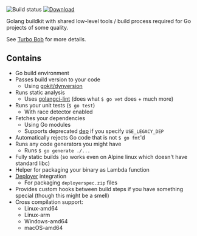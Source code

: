 ![Build status](https://github.com/function61/buildkit-golang/workflows/Build/badge.svg)
[![Download](https://img.shields.io/docker/pulls/fn61/buildkit-golang.svg?style=for-the-badge)](https://hub.docker.com/r/fn61/buildkit-golang/)

Golang buildkit with shared low-level tools / build process required for Go projects of some quality.

See [Turbo Bob](https://github.com/function61/turbobob) for more details.


Contains
--------

- Go build environment
- Passes build version to your code
	* Using [gokit/dynversion](https://pkg.go.dev/github.com/function61/gokit/dynversion?tab=doc)
- Runs static analysis
	* Uses [golangci-lint](https://github.com/golangci/golangci-lint)
	  (does what `$ go vet` does + much more)
- Runs your unit tests (`$ go test`)
	* With race detector enabled
- Fetches your dependencies
	* Using Go modules
	* Supports deprecated [dep](https://github.com/golang/dep) if you specify `USE_LEGACY_DEP`
- Automatically rejects Go code that is not `$ go fmt`'d
- Runs any code generators you might have
	* Runs `$ go generate ./...`
- Fully static builds (so works even on Alpine linux which doesn't have standard libc)
- Helper for packaging your binary as Lambda function
- [Deployer](https://github.com/function61/deployer) integration
	* For packaging `deployerspec.zip` files
- Provides custom hooks between build steps if you have something special (though this might be a smell)
- Cross compilation support:
	* Linux-amd64
	* Linux-arm
	* Windows-amd64
	* macOS-amd64
